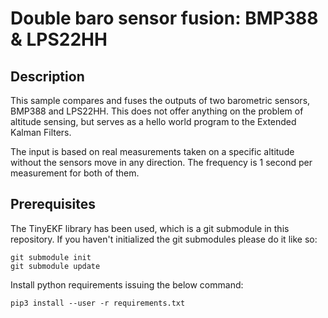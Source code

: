 Double baro sensor fusion: BMP388 & LPS22HH
===========================================

Description
-----------
This sample compares and fuses the outputs of two barometric sensors,
BMP388 and LPS22HH. This does not offer anything on the problem of altitude
sensing, but serves as a hello world program to the Extended Kalman Filters.

The input is based on real measurements taken on a specific altitude without
the sensors move in any direction. The frequency is 1 second per measurement
for both of them.

Prerequisites
-------------
The TinyEKF library has been used, which is a git submodule in this repository.
If you haven't initialized the git submodules please do it like so:
```
git submodule init
git submodule update
```

Install python requirements issuing the below command:
```
pip3 install --user -r requirements.txt
```
